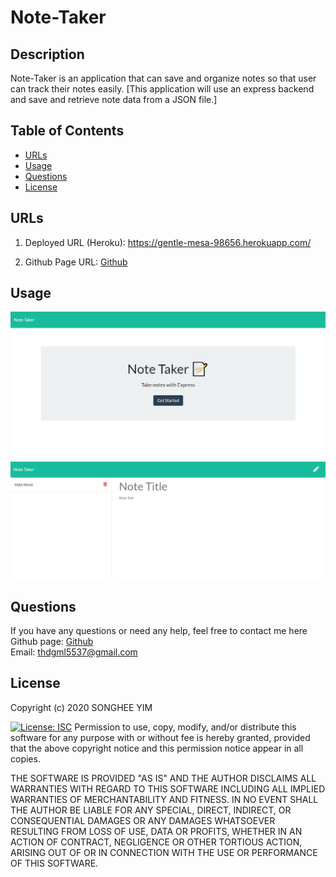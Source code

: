 # Note-Taker

## Description
Note-Taker is an application that can save and organize notes so that user can track their notes easily. [This application will use an express backend and save and retrieve note data from a JSON file.]


## Table of Contents
* [URLs](#URLs)
* [Usage](#usage)
* [Questions](#questions)
* [License](#license)

## URLs
1. Deployed URL (Heroku): 
    https://gentle-mesa-98656.herokuapp.com/

2. Github Page URL: 
    [Github](https://github.com/Songhee95/Note-Taker)


## Usage
![GitHub Logo](./images/1.PNG)
![GitHub Logo](./images/2.PNG)


## Questions
If you have any questions or need any help, feel free to contact me here <br>
Github page: [Github](https://github.com/songhee95/) <br>
Email: thdgml5537@gmail.com


## License
Copyright (c) 2020 SONGHEE YIM


[![License: ISC](https://img.shields.io/badge/License-ISC-blue.svg)](https://opensource.org/licenses/ISC)
Permission to use, copy, modify, and/or distribute this software for any
purpose with or without fee is hereby granted, provided that the above
copyright notice and this permission notice appear in all copies.

THE SOFTWARE IS PROVIDED "AS IS" AND THE AUTHOR DISCLAIMS ALL WARRANTIES
WITH REGARD TO THIS SOFTWARE INCLUDING ALL IMPLIED WARRANTIES OF
MERCHANTABILITY AND FITNESS. IN NO EVENT SHALL THE AUTHOR BE LIABLE FOR
ANY SPECIAL, DIRECT, INDIRECT, OR CONSEQUENTIAL DAMAGES OR ANY DAMAGES
WHATSOEVER RESULTING FROM LOSS OF USE, DATA OR PROFITS, WHETHER IN AN
ACTION OF CONTRACT, NEGLIGENCE OR OTHER TORTIOUS ACTION, ARISING OUT OF
OR IN CONNECTION WITH THE USE OR PERFORMANCE OF THIS SOFTWARE.
